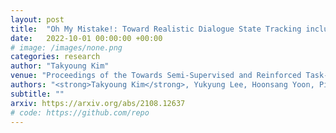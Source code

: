 ```yaml
---
layout: post
title:  "Oh My Mistake!: Toward Realistic Dialogue State Tracking including Turnback Utterances"
date:   2022-10-01 00:00:00 +00:00
# image: /images/none.png
categories: research
author: "Takyoung Kim"
venue: "Proceedings of the Towards Semi-Supervised and Reinforced Task-Oriented Dialog Systems (SereTOD)"
authors: "<strong>Takyoung Kim</strong>, Yukyung Lee, Hoonsang Yoon, Pilsung Kang, Junseong Bang, Misuk Kim"
subtitle: ""
arxiv: https://arxiv.org/abs/2108.12637
# code: https://github.com/repo
---
```


